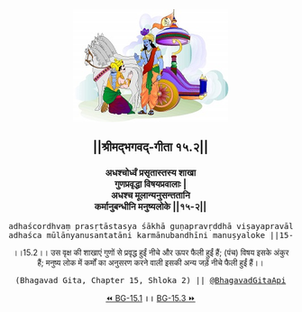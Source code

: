 <center><img src="../../asset/BG.png" alt="#API #bhagavadgitaapi #slok #nodejs #js #api #gitaapi #krishna #hinduism #vedic #ISKCON #shreemadbhagavadgita #technology"/>
<h2>||श्रीमद्‍भगवद्‍-गीता १५.२||</h2>
<h3>अधश्चोर्ध्वं प्रसृतास्तस्य शाखा<br/>गुणप्रवृद्धा विषयप्रवालाः |<br/>अधश्च मूलान्यनुसन्ततानि<br/>कर्मानुबन्धीनि मनुष्यलोके ||१५-२||</h3>
<pre>adhaścordhvaṃ prasṛtāstasya śākhā guṇapravṛddhā viṣayapravālāḥ .<br/>adhaśca mūlānyanusantatāni karmānubandhīni manuṣyaloke ||15-2||</pre>
<p>।।15.2।। उस वृक्ष की शाखाएं गुणों से प्रवृद्ध हुईं नीचे और ऊपर फैली हुईं हैं; (पंच) विषय इसके अंकुर हैं; मनुष्य लोक में कर्मों का अनुसरण करने वाली इसकी अन्य जड़ें नीचे फैली हुईं हैं।।</p>
<pre>(Bhagavad Gita, Chapter 15, Shloka 2) || <a href="https://twitter.com/bhagavadgitaapi">@BhagavadGitaApi</a></pre><a href="../../15/1">⏪  BG-15.1</a><b>        ।।        </b><a href="../../15/3">BG-15.3  ⏩</a></center></center>